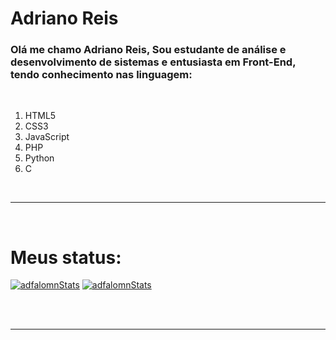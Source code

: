 # Adriano Reis

### Olá me chamo Adriano Reis, Sou estudante de análise e desenvolvimento de sistemas e entusiasta em Front-End, tendo conhecimento nas linguagem:
<br>



1. HTML5
2. CSS3
3. JavaScript
4. PHP
5. Python
6. C

<br>

---

<br>

# Meus status:

[![adfalomnStats](https://github-readme-stats.vercel.app/api?username=adfalomnlaeninfus&theme=ayu-mirage)](https://github.com/AdfalomnLaeninfus)
[![adfalomnStats](https://github-readme-stats.vercel.app/api/top-langs?username=adfalomnlaeninfus&theme=ayu-mirage)](https://github.com/AdfalomnLaeninfus)

<br>
<br>

---

